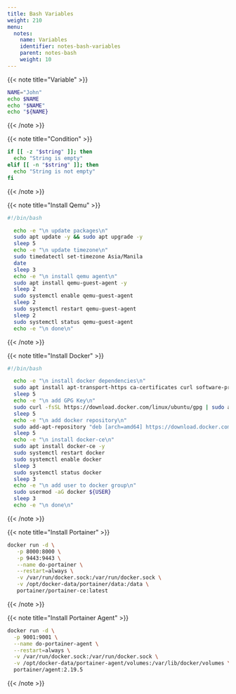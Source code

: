 ```yaml
---
title: Bash Variables
weight: 210
menu:
  notes:
    name: Variables
    identifier: notes-bash-variables
    parent: notes-bash
    weight: 10
---
```


<!-- Variable -->
{{< note title="Variable" >}}

```bash
NAME="John"
echo $NAME
echo "$NAME"
echo "${NAME}
```

{{< /note >}}

<!-- Condition -->
{{< note title="Condition" >}}

```bash
if [[ -z "$string" ]]; then
  echo "String is empty"
elif [[ -n "$string" ]]; then
  echo "String is not empty"
fi
```

{{< /note >}}

<!-- Install Qemu -->
{{< note title="Install Qemu" >}}

```bash
#!/bin/bash

  echo -e "\n update packages\n"
  sudo apt update -y && sudo apt upgrade -y
  sleep 5
  echo -e "\n update timezone\n"
  sudo timedatectl set-timezone Asia/Manila
  date
  sleep 3
  echo -e "\n install qemu agent\n"
  sudo apt install qemu-guest-agent -y
  sleep 2
  sudo systemctl enable qemu-guest-agent
  sleep 2
  sudo systemctl restart qemu-guest-agent
  sleep 2
  sudo systemctl status qemu-guest-agent
  echo -e "\n done\n"
```

{{< /note >}}

<!-- Install Docker -->
{{< note title="Install Docker" >}}

```bash
#!/bin/bash

  echo -e "\n install docker dependencies\n"
  sudo apt install apt-transport-https ca-certificates curl software-properties-common -y 
  sleep 5
  echo -e "\n add GPG Key\n"
  sudo curl -fsSL https://download.docker.com/linux/ubuntu/gpg | sudo apt-key add -
  sleep 5
  echo -e "\n add docker repository\n"
  sudo add-apt-repository "deb [arch=amd64] https://download.docker.com/linux/ubuntu $(lsb_release -cs) stable"
  sleep 5
  echo -e "\n install docker-ce\n"
  sudo apt install docker-ce -y
  sudo systemctl restart docker
  sudo systemctl enable docker
  sleep 3
  sudo systemctl status docker
  sleep 3
  echo -e "\n add user to docker group\n"
  sudo usermod -aG docker ${USER}
  sleep 3
  echo -e "\n done\n"
```

{{< /note >}}

<!-- Install Portainer -->
{{< note title="Install Portainer" >}}

```bash
docker run -d \
   -p 8000:8000 \
   -p 9443:9443 \
   --name do-portainer \
   --restart=always \
   -v /var/run/docker.sock:/var/run/docker.sock \
   -v /opt/docker-data/portainer/data:/data \
   portainer/portainer-ce:latest
```

{{< /note >}}

<!-- Install Portainer Agent -->
{{< note title="Install Portainer Agent" >}}

```bash
docker run -d \
  -p 9001:9001 \
  --name do-portainer-agent \
  --restart=always \
  -v /var/run/docker.sock:/var/run/docker.sock \
  -v /opt/docker-data/portainer-agent/volumes:/var/lib/docker/volumes \
  portainer/agent:2.19.5
```

{{< /note >}}